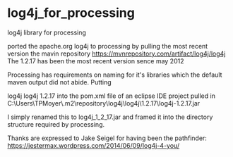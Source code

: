 # log4j_for_processing
log4j library for processing

ported the apache.org log4j to processing by
pulling the most recent version the mavin repository https://mvnrepository.com/artifact/log4j/log4j
The 1.2.17 has been the most recent version sence may 2012

Processing has requirements on naming for it's libraries which the default maven output did not abide.
Putting 
  <!-- https://mvnrepository.com/artifact/log4j/log4j -->
  <dependency>
      <groupId>log4j</groupId>
      <artifactId>log4j</artifactId>
      <version>1.2.17</version>
  </dependency>
into the pom.xml file of an eclipse IDE project pulled in
C:\Users\TPMoyer\.m2\repository\log4j\log4j\1.2.17\log4j-1.2.17.jar

I simply renamed this to log4j_1_2_17.jar and framed it into the directory structure required by processing.

Thanks are expressed to Jake Seigel for having been the pathfinder:   https://jestermax.wordpress.com/2014/06/09/log4j-4-you/

